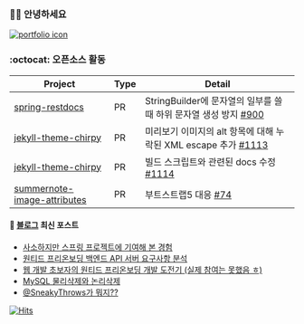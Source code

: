 <!--
![Springboot](https://img.shields.io/badge/-Springboot-6DB33F?style=for-the-badge&logo=Spring&logoColor=white)
![Java](https://img.shields.io/badge/JAVA-007396?style=for-the-badge&logo=java&logoColor=white) 
![MySQL](https://img.shields.io/badge/MySQL-4479A1?style=for-the-badge&logo=MySQL&logoColor=fff)
-->
### 🙇🏻 안녕하세요
[ ![portfolio icon](https://img.shields.io/badge/%ED%8F%AC%ED%8A%B8%ED%8F%B4%EB%A6%AC%EC%98%A4%20%ED%99%95%EC%9D%B8%ED%95%98%EA%B8%B0-808080?style=for-the-badge&logo=Work&logoColor=fff) ](https://penekhun.notion.site/penekhun/PENEKhun-d595c0e8214b47c69c1ea74e16066d06)


<!-- ![Github Stats](https://github-readme-stats.vercel.app/api?username=penekhun&hide=stars&custom_title=display%20PENEKhun%27s%20PASSSSSSION&count_private=true&theme=radical) -->
  
<!-- ![Github Langs](https://github-readme-stats.vercel.app/api/top-langs/?username=penekhun&layout=compact&hide=css,html&theme=radical) -->


### :octocat: 오픈소스 활동

| Project                | Type   | Detail                          |
|------------------------|----|--------------------------------|
|[spring-restdocs](https://github.com/spring-projects/spring-restdocs) |PR| StringBuilder에 문자열의 일부를 쓸 때 하위 문자열 생성 방지 [#900](https://github.com/spring-projects/spring-restdocs/pull/900) |
|[jekyll-theme-chirpy](https://github.com/cotes2020/jekyll-theme-chirpy) |PR| 미리보기 이미지의 alt 항목에 대해 누락된 XML escape 추가 [#1113](https://github.com/cotes2020/jekyll-theme-chirpy/pull/1113) |
|[jekyll-theme-chirpy](https://github.com/cotes2020/jekyll-theme-chirpy) |PR| 빌드 스크립트와 관련된 docs 수정 [#1114](https://github.com/cotes2020/jekyll-theme-chirpy/pull/1114) |
|[summernote-image-attributes](https://github.com/DiemenDesign/summernote-image-attributes) |PR| 부트스트랩5 대응 [#74](https://github.com/DiemenDesign/summernote-image-attributes/issues/74) |

 
#### 📕 [블로그](https://penekhun.github.io/) 최신 포스트
<!-- BLOG-POST-LIST:START -->
- [사소하지만 스프링 프로젝트에 기여해 본 경험](https://penekhun.github.io/posts/%EC%82%AC%EC%86%8C%ED%95%98%EC%A7%80%EB%A7%8C-%EC%8A%A4%ED%94%84%EB%A7%81-%ED%94%84%EB%A1%9C%EC%A0%9D%ED%8A%B8%EC%97%90-%EA%B8%B0%EC%97%AC%ED%95%B4-%EB%B3%B8-%EA%B2%BD%ED%97%98/)
- [원티드 프리온보딩 백엔드 API 서버 요구사항 분석](https://penekhun.github.io/posts/%EC%8B%AC%EC%8B%AC%ED%95%B4%EC%84%9C-%EA%B5%AC%ED%98%84%ED%95%B4%EB%B3%B4%EB%8A%94-%EC%9B%90%ED%8B%B0%EB%93%9C-2023-%ED%94%84%EB%A6%AC%EC%98%A8%EB%B3%B4%EB%94%A9-%EB%B0%B1%EC%97%94%EB%93%9C-%EC%9D%B8%ED%84%B4%EC%8B%AD-%EC%84%A0%EB%B0%9C%EA%B3%BC%EC%A0%9C-2/)
- [웹 개발 초보자의 원티드 프리온보딩 개발 도전기 &lpar;실제 참여는 못했음 ㅎ&rpar;](https://penekhun.github.io/posts/%EC%8B%AC%EC%8B%AC%ED%95%B4%EC%84%9C-%EA%B5%AC%ED%98%84%ED%95%B4%EB%B3%B4%EB%8A%94-%EC%9B%90%ED%8B%B0%EB%93%9C-2023-%ED%94%84%EB%A6%AC%EC%98%A8%EB%B3%B4%EB%94%A9-%EB%B0%B1%EC%97%94%EB%93%9C-%EC%9D%B8%ED%84%B4%EC%8B%AD-%EC%84%A0%EB%B0%9C%EA%B3%BC%EC%A0%9C-1/)
- [MySQL 물리삭제와 논리삭제](https://penekhun.github.io/posts/MySQL-%EB%AC%BC%EB%A6%AC%EC%82%AD%EC%A0%9C%EC%99%80-%EB%85%BC%EB%A6%AC%EC%82%AD%EC%A0%9C/)
- [@SneakyThrows가 뭐지??](https://penekhun.github.io/posts/@SneakyThrows%EA%B0%80-%EB%AD%98%EA%B9%8C/)
<!-- BLOG-POST-LIST:END -->


[![Hits](https://hits.seeyoufarm.com/api/count/incr/badge.svg?url=https%3A%2F%2Fgithub.com%2Fpenekhun)](https://hits.seeyoufarm.com)
